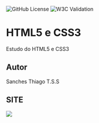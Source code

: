 ![GitHub License](https://img.shields.io/github/license/sanchessky/site?style=for-the-badge)
![W3C Validation](https://img.shields.io/w3c-validation/html?targetUrl=https%3A%2F%2Fsanchessky.github.io%2Fsite%2F&style=for-the-badge)

# HTML5 e CSS3
Estudo do HTML5 e CSS3
## Autor
Sanches Thiago T.S.S

## SITE
![](img/qrcode.png)
